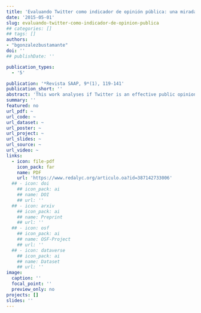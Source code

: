 ```yaml
---
title: 'Evaluando Twitter como indicador de opinión pública: una mirada al arribo de Bachelet a la presidencial chilena 2013'
date: '2015-05-01'
slug: evaluando-twitter-como-indicador-de-opinion-publica
## categories: []
## tags: []
authors:
- "bgonzalezbustamante"
doi: ''
## publishDate: ''

publication_types:
  - '5'

publication: '*Revista SAAP, 9*(1), 119-141'
publication_short: ''
abstract: 'This work analyses if Twitter is an effective public opinion indicator. It uses a dataset that gathers up two weeks activity of the main users that interact upon the arrival of Michelle Bachelet last march 2013 for the Chilean presidential election. It presents a general description of the case, sentiment analysis, and social network analysis. It is discovered that most messages were not favourable to the candidate, and it is detected a cluster of users that express messages against her.'
summary: ''
featured: no
url_pdf: ~
url_code: ~
url_dataset: ~
url_poster: ~
url_project: ~
url_slides: ~
url_source: ~
url_video: ~
links:
  - icon: file-pdf
    icon_pack: far
    name: PDF
    url: 'https://www.redalyc.org/articulo.oa?id=387142733006'
  ## - icon: doi
    ## icon_pack: ai
    ## name: DOI
    ## url: ''
  ## - icon: arxiv
    ## icon_pack: ai
    ## name: Preprint
    ## url: ''
  ## - icon: osf
    ## icon_pack: ai
    ## name: OSF-Project
    ## url: ''
  ## - icon: dataverse
    ## icon_pack: ai
    ## name: Dataset
    ## url: ''
image:
  caption: ''
  focal_point: ''
  preview_only: no
projects: []
slides: ''
---
```

